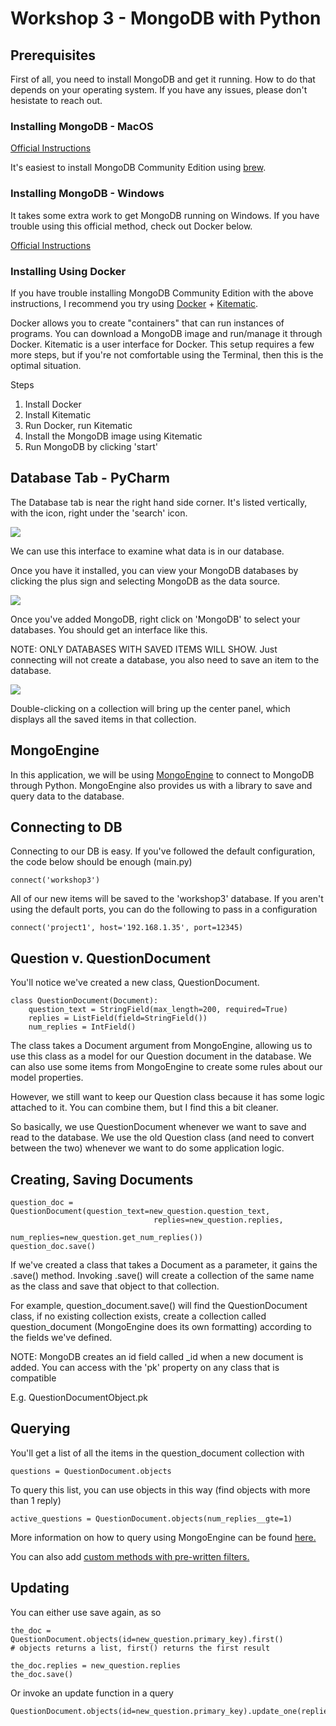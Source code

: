 # Workshop 3 - MongoDB with Python

## Prerequisites

First of all, you need to install MongoDB and get it running. How to do that depends on your operating system. If you have any issues, please don't hesistate to reach out.

### Installing MongoDB - MacOS

[Official Instructions](https://docs.mongodb.com/manual/tutorial/install-mongodb-on-os-x/)

It's easiest to install MongoDB Community Edition using [brew](https://brew.sh/).

### Installing MongoDB - Windows

It takes some extra work to get MongoDB running on Windows. If you have trouble using this official method, check out Docker below.

[Official Instructions](https://docs.mongodb.com/manual/tutorial/install-mongodb-on-windows/)

### Installing Using Docker

If you have trouble installing MongoDB Community Edition with the above instructions, I recommend you try using [Docker](https://docs.docker.com/get-docker/) + [Kitematic](https://kitematic.com/).

Docker allows you to create "containers" that can run instances of programs. You can download a MongoDB image and run/manage it through Docker. Kitematic is a user interface for Docker. This setup requires a few more steps, but if you're not comfortable using the Terminal, then this is the optimal situation.

Steps

1) Install Docker
2) Install Kitematic
3) Run Docker, run Kitematic
4) Install the MongoDB image using Kitematic
5) Run MongoDB by clicking 'start'

## Database Tab - PyCharm

The Database tab is near the right hand side corner. It's listed vertically, with the  icon, right under the 'search' icon.

![](https://i.imgur.com/thIG6HX.png)

We can use this interface to examine what data is in our database.

Once you have it installed, you can view your MongoDB databases by clicking the plus sign and selecting MongoDB as the data source.

![](https://imgur.com/pVy5pFT.png)

Once you've added MongoDB, right click on 'MongoDB' to select your databases. You should get an interface like this.

NOTE: ONLY DATABASES WITH SAVED ITEMS WILL SHOW. Just connecting will not create a database, you also need to save an item to the database.

![](https://imgur.com/vx91y8f.png)

Double-clicking on a collection will bring up the center panel, which displays all the saved items in that collection. 

## MongoEngine

In this application, we will be using [MongoEngine](https://docs.mongoengine.org/) to connect to MongoDB through Python. MongoEngine also provides us with a library to save and query data to the database.

## Connecting to DB

Connecting to our DB is easy. If you've followed the default configuration, the code below should be enough (main.py)
```
connect('workshop3')
```
All of our new items will be saved to the 'workshop3' database. If you aren't using the default ports, you can do the following to pass in a configuration
```
connect('project1', host='192.168.1.35', port=12345)
```

## Question v. QuestionDocument

You'll notice we've created a new class, QuestionDocument.

```
class QuestionDocument(Document):
    question_text = StringField(max_length=200, required=True)
    replies = ListField(field=StringField())
    num_replies = IntField()
```

The class takes a Document argument from MongoEngine, allowing us to use this class as a model for our Question document in the database. We can also use some items from MongoEngine to create some rules about our model properties.

However, we still want to keep our Question class because it has some logic attached to it. You can combine them, but I find this a bit cleaner.

So basically, we use QuestionDocument whenever we want to save and read to the database. We use the old Question class (and need to convert between the two) whenever we want to do some application logic.

## Creating, Saving Documents
```
question_doc = QuestionDocument(question_text=new_question.question_text,
                                replies=new_question.replies,
                                num_replies=new_question.get_num_replies())
question_doc.save()
```
If we've created a class that takes a Document as a parameter, it gains the .save() method. Invoking .save() will create a collection of the same name as the class and save that object to that collection.

For example, question_document.save() will find the QuestionDocument class, if no existing collection exists, create a collection called question_document (MongoEngine does its own formatting) according to the fields we've defined. 

NOTE: MongoDB creates an id field called _id when a new document is added. You can access with the 'pk' property on any class that is compatible

E.g. QuestionDocumentObject.pk

## Querying

You'll get a list of all the items in the question_document collection with 
```
questions = QuestionDocument.objects
```
To query this list, you can use objects in this way (find objects with more than 1 reply)
```
active_questions = QuestionDocument.objects(num_replies__gte=1)
```

More information on how to query using MongoEngine can be found [here.](https://docs.mongoengine.org/guide/querying.html#filtering-queries)

You can also add [custom methods with pre-written filters.](https://docs.mongoengine.org/guide/querying.html#default-document-queries)

## Updating

You can either use save again, as so
```
the_doc = QuestionDocument.objects(id=new_question.primary_key).first()
# objects returns a list, first() returns the first result

the_doc.replies = new_question.replies
the_doc.save()
```
Or invoke an update function in a query
```
QuestionDocument.objects(id=new_question.primary_key).update_one(replies=new_question.replies)
```